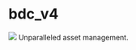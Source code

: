# bdc_v4
![](https://github.com/jaysunmah/bdc_v4/workflows/bdc_v4.yml)
Unparalleled asset management.
